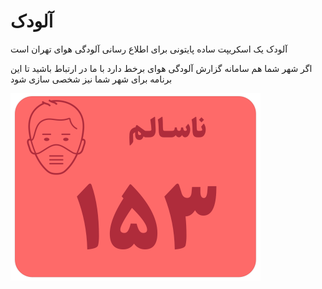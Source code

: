 # آلودک #

آلودک یک اسکریپت ساده پایتونی برای اطلاع رسانی آلودگی هوای تهران است 

اگر شهر شما هم سامانه گزارش آلودگی هوای برخط دارد با ما در ارتباط باشید تا این برنامه برای شهر شما نیز شخصی سازی شود

![](report.png)


